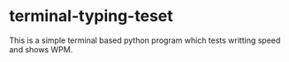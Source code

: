 # terminal-typing-teset

This is a simple terminal based python program which tests writting speed and shows WPM.
